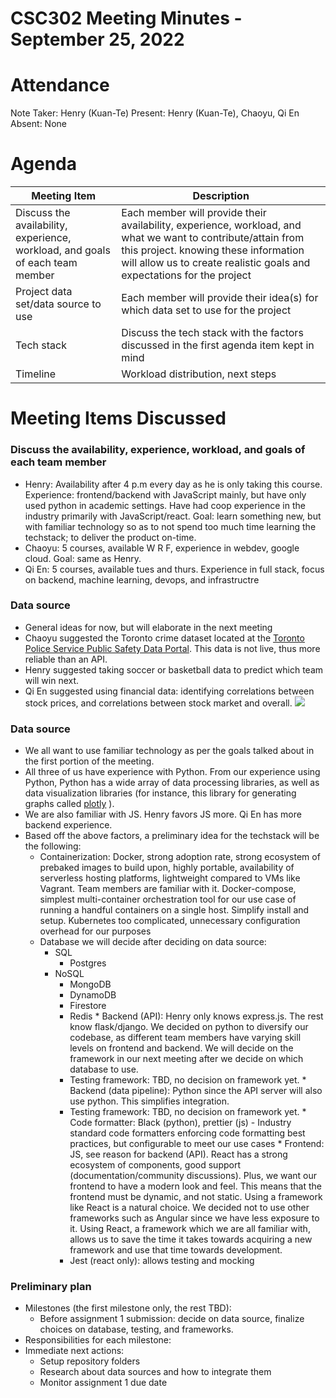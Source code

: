 # CSC302 Meeting Minutes - September 25, 2022

# Attendance

Note Taker: Henry (Kuan-Te)
Present: Henry (Kuan-Te), Chaoyu, Qi En
Absent: None

# Agenda

| Meeting Item                                                                  | Description                                                                                                                                                                                                                    |
| ----------------------------------------------------------------------------- | ------------------------------------------------------------------------------------------------------------------------------------------------------------------------------------------------------------------------------ |
| Discuss the availability, experience, workload, and goals of each team member | Each member will provide their availability, experience, workload, and what we want to contribute/attain from this project. knowing these information will allow us to create realistic goals and expectations for the project |
| Project data set/data source to use                                           | Each member will provide their idea(s) for which data set to use for the project                                                                                                                                               |
| Tech stack                                                                    | Discuss the tech stack with the factors discussed in the first agenda item kept in mind                                                                                                                                        |
| Timeline                                                                      | Workload distribution, next steps                                                                                                                                                                                              |

# Meeting Items Discussed

### Discuss the availability, experience, workload, and goals of each team member

* Henry: Availability after 4 p.m every day as he is only taking this course. Experience: frontend/backend with JavaScript mainly, but have only used python in academic settings. Have had coop experience in the industry primarily with JavaScript/react. Goal: learn something new, but with familiar technology so as to not spend too much time learning the techstack; to deliver the product on-time.
* Chaoyu: 5 courses, available W R F, experience in webdev, google cloud. Goal: same as Henry.
* Qi En: 5 courses, available tues and thurs. Experience in full stack, focus on backend, machine learning, devops, and infrastructre

### Data source

* General ideas for now, but will elaborate in the next meeting
* Chaoyu suggested the Toronto crime dataset located at the [Toronto Police Service Public Safety Data Portal](https://data.torontopolice.on.ca/). This data is not live, thus more reliable than an API.
* Henry suggested taking soccer or basketball data to predict which team will win next.
* Qi En suggested using financial data: identifying correlations between stock prices, and correlations between stock market and overall. 
**![](https://lh5.googleusercontent.com/g72rzAEF5U3ecubnEimrGvdtJSPY2RLzfZvdIiPV6Pvlz9IAe0-ObBflTdmbm1m9SlkyEGoxDsu3j1fmY6FMQ1OKTJlaUQi-F4otLIBB5Ke8Jfw-bkJDGHrmMu1Xe6eSYlTEER1hPW_fo16LrCXFnHIeGkZG02PgYbf8wzEQ5w8b91uX4iaqGk9yog)**

### Data source

* We all want to use familiar technology as per the goals talked about in the first portion of the meeting.</li><li>All three of us have experience with Python. From our experience using Python, Python has a wide array of data processing libraries, as well as data visualization libraries (for instance, this library for generating graphs called [plotly](https://dash.plotly.com/) ).
* We are also familiar with JS. Henry favors JS more. Qi En has more backend experience.
* Based off the above factors, a preliminary idea for the techstack will be the following:
    * Containerization: Docker, strong adoption rate, strong ecosystem of prebaked images to build upon, highly portable, availability of serverless hosting platforms, lightweight compared to VMs like Vagrant. Team members are familiar with it. Docker-compose, simplest multi-container orchestration tool for our use case of running a handful containers on a single host. Simplify install and setup. Kubernetes too complicated, unnecessary configuration overhead for our purposes
    *  Database we will decide after deciding on data source:
        * SQL
            * Postgres
        * NoSQL
             * MongoDB
             * DynamoDB
             * Firestore
             * Redis
      * Backend (API): Henry only knows express.js. The rest know flask/django. We decided on python to diversify our codebase, as different team members have varying skill levels on frontend and backend. We will decide on the framework in our next meeting after we decide on which database to use.
          * Testing framework: TBD, no decision on framework yet.
      * Backend (data pipeline): Python since the API server will also use python. This simplifies integration.
          * Testing framework: TBD, no decision on framework yet.
      * Code formatter: Black (python), prettier (js) - Industry standard code formatters enforcing code formatting best practices, but configurable to meet our use cases
      * Frontend: JS, see reason for backend (API). React has a strong ecosystem of components, good support (documentation/community discussions). Plus, we want our frontend to have a modern look and feel. This means that the frontend must be dynamic, and not static. Using a framework like React is a natural choice. We decided not to use other frameworks such as Angular since we have less exposure to it. Using React, a framework which we are all familiar with, allows us to save the time it takes towards acquiring a new framework and use that time towards development.
          * Jest (react only): allows testing and mocking

### Preliminary plan

* Milestones (the first milestone only, the rest TBD):
    * Before assignment 1 submission: decide on data source, finalize choices on database, testing, and frameworks.
 * Responsibilities for each milestone:
 * Immediate next actions:
     * Setup repository folders
     * Research about data sources and how to integrate them
     * Monitor assignment 1 due date